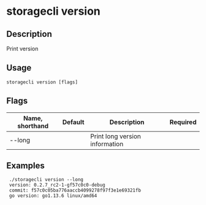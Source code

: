 # storagecli version

## Description

Print version

## Usage
```
storagecli version [flags]
```

## Flags

| Name, shorthand| Default   | Description | Required                                                                  |
| --------------- | ----   | -------- | --------------------- 
| --long  |  | Print long version information |

## Examples

```
 ./storagecli version --long
 version: 0.2.7_rc2-1-gf57c0c0-debug
 commit: f57c0c05ba776aaccb4099278f97f3e1e69321fb
 go version: go1.13.6 linux/amd64
 
```
